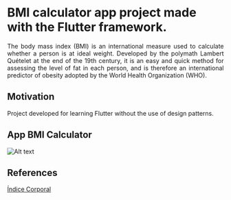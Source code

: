 <h1>BMI calculator app project made with the Flutter framework.</h1>

<p style="text-align:justify">The body mass index (BMI) is an international measure used to calculate whether a person is at ideal weight. Developed by the polymath Lambert Quételet at the end of the 19th century, it is an easy and quick method for assessing the level of fat in each person, and is therefore an international predictor of obesity adopted by the World Health Organization (WHO).<p>
  
<h2>Motivation</h2>

<p>Project developed for learning Flutter without the use of design patterns.</p>

<h2>App BMI Calculator</h2>

![Alt text](https://github.com/eliziariodm/gifs_and_images/blob/master/bmi_calculator.gif?raw=true "App BMI Calculator")

<h2>References</h2>

<a href="https://pt.wikipedia.org/wiki/%C3%8Dndice_de_massa_corporal"> Índice Corporal</a>
